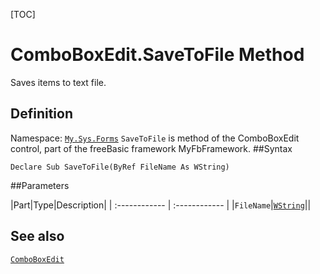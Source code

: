 [TOC]
# ComboBoxEdit.SaveToFile Method
Saves items to text file.
## Definition
Namespace: [`My.Sys.Forms`](My.Sys.Forms.md)
`SaveToFile` is method of the ComboBoxEdit control, part of the freeBasic framework MyFbFramework.
##Syntax
```freeBasic
Declare Sub SaveToFile(ByRef FileName As WString)
```

##Parameters

|Part|Type|Description|
| :------------ | :------------ |
|`FileName`|[`WString`]("https://www.freebasic.net/wiki/KeyPgWString")||
## See also
[`ComboBoxEdit`](ComboBoxEdit.md)
